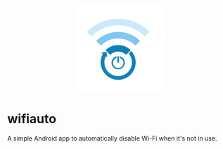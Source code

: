 <p align="center"><img src="logo/1024px.png" alt="wifiauto" height="200px"></p>

# wifiauto
A simple Android app to automatically disable Wi-Fi when it's not in use.
